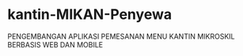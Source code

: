 # kantin-MIKAN-Penyewa
PENGEMBANGAN APLIKASI PEMESANAN MENU KANTIN MIKROSKIL BERBASIS WEB DAN MOBILE
